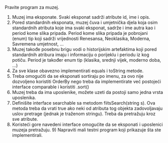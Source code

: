 Pravite program za muzej.
1) Muzej ima eksponate. Svaki eksponat sadrži atribute id, ime i opis.
2) Pored standardnih eksponata, muzej čuva i umjetnička djela koja osim standardnih atributa koje ima svaki eksponat, sadrže i ime autra kao i period kome slika pripada. Period kome slika pripada je pobrojani (enum) tip koji sadrži vrijednosti Renesansa, Neoklasika, Moderna, Savremena umjetnost, ...
3) Muzej takođe posebnu brigu vodi o historijskim artefaktima koji pored standardnih atribura imaju i informaciju o porijeklu i periodu iz kog potiču. Period je također enum tip (klasika, srednji vijek, moderno doba, ...)
4) Za sve klase obavezno implementirati equals i toString metode.
5) Treba omogućiti da se eksponati sortiraju po imenu, za ovo nije dozvoljeno koristiti OrderBy nego treba da implementirate već postojeći interface comparable i koristiti .sort()
6) Muzej treba da ima uposlenike, možete uzeti da postoji samo jedna vrsta uposlenika.
7) Definišite interface searchable sa metodom fiitsSearch(string s). Ova metoda treba da vrati true ako neki od atributa tog objekta zadovoljavaju uslov pretrage (jednak je traženom stringu). Treba da pretražuju kroz sve atribute.
8) Koristeći gore navedeni interface omogućite da se eksponati i uposlenici muzeja pretražuju. 9) Napraviti mali testni program koji prikazuje šta ste implementirali.